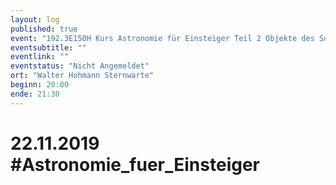 ```yaml
---
layout: log
published: true
event: "192.3E150H Kurs Astronomie für Einsteiger Teil 2 Objekte des Sonnensystems"
eventsubtitle: ""
eventlink: ""
eventstatus: "Nicht Angemeldet"
ort: "Walter Hohmann Sternwarte"
beginn: 20:00
ende: 21:30
---
```


# 22.11.2019 #Astronomie_fuer_Einsteiger
